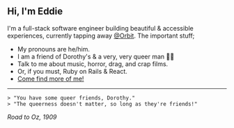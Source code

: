 ## Hi, I'm Eddie

I'm a full-stack software engineer building beautiful & accessible experiences, currently tapping away [@Orbit](https://orbit.love/). The important stuff;

- My pronouns are he/him.
- I am a friend of Dorothy's & a very, very queer man 🏳️‍🌈
- Talk to me about music, horror, drag, and crap films.
- Or, if you must, Ruby on Rails & React.
- [Come find more of me!](https://www.delete44.com)

---

```
> "You have some queer friends, Dorothy."
> "The queerness doesn't matter, so long as they're friends!"
```

_Road to Oz, 1909_
